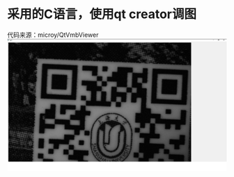 # 采用的C语言，使用qt creator调图  
代码来源：microy/QtVmbViewer  
  ![image](https://github.com/summerlikey/Binocular-microscopic-three-dimensional-imaging/raw/master/image/qtwithc.png) 
